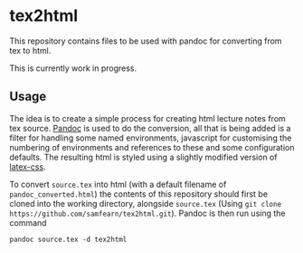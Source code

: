 # tex2html
This repository contains files to be used with pandoc for converting from tex to html.

This is currently work in progress.

## Usage

The idea is to create a simple process for creating html lecture notes from tex source. [Pandoc] is used to do the conversion, all that is being added is a filter for handling some named environments, javascript for customising the numbering of environments and references to these and some configuration defaults. The resulting html is styled using a slightly modified version of [latex-css].

To convert `source.tex` into html (with a default filename of `pandoc_converted.html`) the contents of this repository should first be cloned into the working directory, alongside `source.tex` (Using `git clone https://github.com/samfearn/tex2html.git`). Pandoc is then run using the command

~~~
pandoc source.tex -d tex2html
~~~

[latex-css]:https://latex.now.sh
[Pandoc]:https://pandoc.org/MANUAL.html